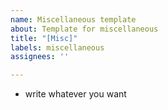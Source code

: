 ```yaml
---
name: Miscellaneous template
about: Template for miscellaneous
title: "[Misc]"
labels: miscellaneous
assignees: ''

---
```


- write whatever you want
